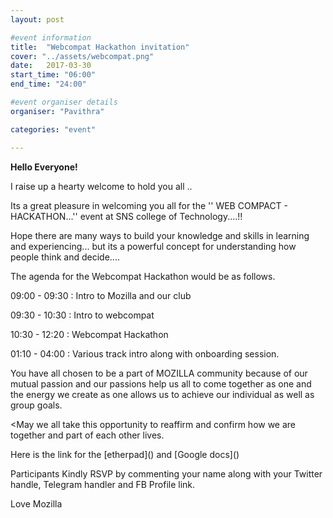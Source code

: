 ```yaml
---
layout: post

#event information
title:  "Webcompat Hackathon invitation"
cover: "../assets/webcompat.png"
date:   2017-03-30
start_time: "06:00"
end_time: "24:00"

#event organiser details
organiser: "Pavithra"

categories: "event"

---
```


**Hello Everyone!**

<p>I raise up a hearty welcome to hold you all .. </p>

<p>Its a great pleasure in welcoming you all for the '' WEB COMPACT - HACKATHON...''  event at SNS college of Technology....!! </p>
<p>Hope there are many ways to build your knowledge and skills in learning and experiencing... but its a powerful concept for understanding how people think and decide....</p> 
<p>The agenda for the Webcompat Hackathon would be as follows.</p>
<p>09:00 - 09:30 : Intro to Mozilla and our club </p>
<p>09:30 - 10:30 : Intro to webcompat</p>
<p>10:30 - 12:20 : Webcompat Hackathon</p>
<p>01:10 - 04:00 : Various track intro along with onboarding session. 

<p>You have all chosen to be a part of MOZILLA  community because of our mutual passion and our passions help us all to come together as one and the energy we create as one allows us to achieve our individual as well as group goals.</p>

<May we all take this opportunity to reaffirm and confirm how we are together and part of each other lives.</p>
<p>Here is the link for the [etherpad]() and [Google docs]()
<p>Participants Kindly RSVP by commenting your name along with your Twitter handle, Telegram handler and FB Profile link.</p>

<p>Love Mozilla</p>
